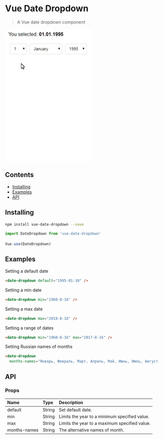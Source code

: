 # Vue Date Dropdown

> A Vue date dropdown component

![Example](./assets/vue-date-dropdown.gif)

## Contents

 - [Installing](https://github.com/yangirov/vue-date-dropdown#installing)
 - [Examples](https://github.com/yangirov/vue-date-dropdown#examples)
 - [API](https://github.com/yangirov/vue-date-dropdown#api)

## Installing

```bash
npm install vue-date-dropdown --save
```

```js
import DateDropdown from 'vue-date-dropdown'

Vue.use(DateDropdown)
```

## Examples

Setting a default date

```html
<date-dropdown default="1995-01-10" />
```

Setting a min date

```html
<date-dropdown min="1960-8-16" />
```

Setting a max date

```html
<date-dropdown max="2018-8-16" />
```

Setting a range of dates

```html
<date-dropdown min="1960-8-16" max="2017-8-16" />
```

Setting Russian names of months

```html
<date-dropdown
  months-names="Январь, Февраль, Март, Апрель, Май, Июнь, Июль, Август, Сентябрь, Октябрь, Ноябрь, Декабрь" />
```

## API

### Props

| Name         | Type     | Description                                      |
| :------------| :------- | :------------------------------------------------|
| default      | String   | Set default date.                                |
| min          | String   | Limits the year to a minimum specified value.    |
| max          | String   | Limits the year to a maximum specified value.    |
| months-names | String   | The alternative names of month.                  |